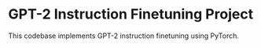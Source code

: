 # GPT-2 Instruction Finetuning Project

This codebase implements GPT-2 instruction finetuning using PyTorch.